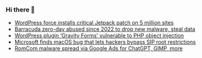 ### Hi there 👋

<!--START_SECTION:feed-->
* [WordPress force installs critical Jetpack patch on 5 million sites](https://www.bleepingcomputer.com/news/security/wordpress-force-installs-critical-jetpack-patch-on-5-million-sites/)
* [Barracuda zero-day abused since 2022 to drop new malware, steal data](https://www.bleepingcomputer.com/news/security/barracuda-zero-day-abused-since-2022-to-drop-new-malware-steal-data/)
* [WordPress plugin ‘Gravity Forms’ vulnerable to PHP object injection](https://www.bleepingcomputer.com/news/security/wordpress-plugin-gravity-forms-vulnerable-to-php-object-injection/)
* [Microsoft finds macOS bug that lets hackers bypass SIP root restrictions](https://www.bleepingcomputer.com/news/security/microsoft-finds-macos-bug-that-lets-hackers-bypass-sip-root-restrictions/)
* [RomCom malware spread via Google Ads for ChatGPT, GIMP, more](https://www.bleepingcomputer.com/news/security/romcom-malware-spread-via-google-ads-for-chatgpt-gimp-more/)
<!--END_SECTION:feed-->

<!--
**frankenk/frankenk** is a ✨ _special_ ✨ repository because its `README.md` (this file) appears on your GitHub profile.

Here are some ideas to get you started:

- 🔭 I’m currently working on ...
- 🌱 I’m currently learning ...
- 👯 I’m looking to collaborate on ...
- 🤔 I’m looking for help with ...
- 💬 Ask me about ...
- 📫 How to reach me: ...
- 😄 Pronouns: ...
- ⚡ Fun fact: ...
-->



